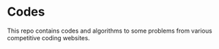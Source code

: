 # Codes
This repo contains codes and algorithms to some problems from various competitive coding websites.
